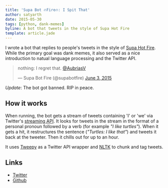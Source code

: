 ```yaml
---
title: 'Supa Bot 🔥Fire🔥: I Spit That'
author: satyarth
date: 2015-05-30
tags: [python, dank-memes]
byline: A bot that tweets in the style of Supa Hot Fire
template: article.jade
---
```


I wrote a bot that replies to people's tweets in the style of [Supa Hot Fire](https://www.youtube.com/watch?v=-ChppfnazzE/). While the primary goal was dank memes, it also served as a nice introduction to natual language processing and the Twitter API.

<blockquote class="twitter-tweet" lang="en"><p lang="en" dir="ltr">nothing: I regret that. <a href="https://twitter.com/AubriasV">@AubriasV</a></p>&mdash; Supa Bot Fire (@supabotfire) <a href="https://twitter.com/supabotfire/status/606235211337232384">June 3, 2015</a></blockquote>
<script async src="//platform.twitter.com/widgets.js" charset="utf-8"></script>

*Update*: The bot got banned. RIP in peace.

## How it works

When running, the bot gets a stream of tweets containing 'I' or 'we' via Twitter's [streaming API](https://dev.twitter.com/streaming/reference/post/statuses/filter). It looks for tweets in the stream in the format of a personal pronoun followed by a verb (for example *"I like turtles"*). When it gets a hit, it restructures the sentence (*"Turtles: I like that"*) and tweets it back at the tweeter. Then it chills out for up to an hour.

It uses [Tweepy](http://www.tweepy.org/) as a Twitter API wrapper and [NLTK](http://www.nltk.org/) to chunk and tag tweets.

## Links

* [Twitter](https://twitter.com/supabotfire)
* [Github](https://github.com/satyarth/supa-bot-fire)
